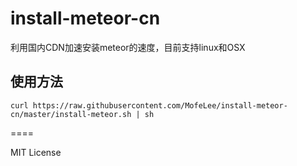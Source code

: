 # install-meteor-cn
利用国内CDN加速安装meteor的速度，目前支持linux和OSX

## 使用方法

```shell
curl https://raw.githubusercontent.com/MofeLee/install-meteor-cn/master/install-meteor.sh | sh
```

====

MIT License
